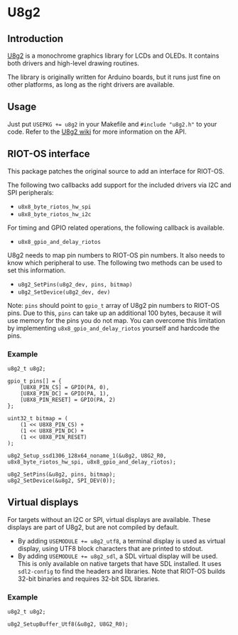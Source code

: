 # U8g2

## Introduction
[U8g2](https://github.com/olikraus/u8g2) is a monochrome graphics library for LCDs and OLEDs. It contains both drivers and high-level drawing routines.

The library is originally written for Arduino boards, but it runs just fine on other platforms, as long as the right drivers are available.

## Usage
Just put `USEPKG += u8g2` in your Makefile and `#include "u8g2.h"` to your code. Refer to the [U8g2 wiki](https://github.com/olikraus/u8g2/wiki) for more information on the API.

## RIOT-OS interface
This package patches the original source to add an interface for RIOT-OS.

The following two callbacks add support for the included drivers via I2C and SPI peripherals:

* `u8x8_byte_riotos_hw_spi`
* `u8x8_byte_riotos_hw_i2c`

For timing and GPIO related operations, the following callback is available.

* `u8x8_gpio_and_delay_riotos`

U8g2 needs to map pin numbers to RIOT-OS pin numbers. It also needs to know which peripheral to use. The following two methods can be used to set this information.

* `u8g2_SetPins(u8g2_dev, pins, bitmap)`
* `u8g2_SetDevice(u8g2_dev, dev)`

Note: `pins` should point to `gpio_t` array of U8g2 pin numbers to RIOT-OS pins. Due to this, `pins` can take up an additional 100 bytes, because it will use memory for the pins you do not map. You can overcome this limitation by implementing `u8x8_gpio_and_delay_riotos` yourself and hardcode the pins.

### Example
```
u8g2_t u8g2;

gpio_t pins[] = {
    [U8X8_PIN_CS] = GPIO(PA, 0),
    [U8X8_PIN_DC] = GPIO(PA, 1),
    [U8X8_PIN_RESET] = GPIO(PA, 2)
};

uint32_t bitmap = (
    (1 << U8X8_PIN_CS) +
    (1 << U8X8_PIN_DC) +
    (1 << U8X8_PIN_RESET)
);

u8g2_Setup_ssd1306_128x64_noname_1(&u8g2, U8G2_R0, u8x8_byte_riotos_hw_spi, u8x8_gpio_and_delay_riotos);

u8g2_SetPins(&u8g2, pins, bitmap);
u8g2_SetDevice(&u8g2, SPI_DEV(0));
```

## Virtual displays
For targets without an I2C or SPI, virtual displays are available. These displays are part of U8g2, but are not compiled by default.

* By adding `USEMODULE += u8g2_utf8`, a terminal display is used as virtual display, using UTF8 block characters that are printed to stdout.
* By adding `USEMODULE += u8g2_sdl`, a SDL virtual display will be used. This is only available on native targets that have SDL installed. It uses `sdl2-config` to find the headers and libraries. Note that RIOT-OS builds 32-bit binaries and requires 32-bit SDL libraries.

### Example
```
u8g2_t u8g2;

u8g2_SetupBuffer_Utf8(&u8g2, U8G2_R0);
```
